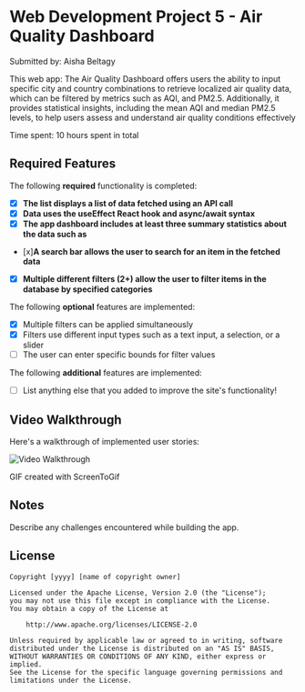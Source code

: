 # Web Development Project 5 - Air Quality Dashboard

Submitted by: Aisha Beltagy

This web app: 
The Air Quality Dashboard offers users the ability to input specific city and country combinations to retrieve localized air quality data, which can be filtered by metrics such as AQI, and PM2.5. Additionally, it provides statistical insights,
including the mean AQI and median PM2.5 levels, to help users assess and understand air quality conditions effectively

Time spent: 10 hours spent in total

## Required Features

The following **required** functionality is completed:

-  [x] **The list displays a list of data fetched using an API call**
-  [x] **Data uses the useEffect React hook and async/await syntax**
-  [x] **The app dashboard includes at least three summary statistics about the data such as**
-  [x]**A search bar allows the user to search for an item in the fetched data**
-  [x] **Multiple different filters (2+) allow the user to filter items in the database by specified categories**

The following **optional** features are implemented:

-  [x] Multiple filters can be applied simultaneously
-  [x] Filters use different input types such as a text input, a selection, or a slider
- [ ] The user can enter specific bounds for filter values

The following **additional** features are implemented:

* [ ] List anything else that you added to improve the site's functionality!

## Video Walkthrough

Here's a walkthrough of implemented user stories:

<img src='http://i.imgur.com/link/to/your/gif/file.gif' title='Video Walkthrough' width='' alt='Video Walkthrough' />

<!-- Replace this with whatever GIF tool you used! -->
GIF created with ScreenToGif  
<!-- Recommended tools:
[Kap](https://getkap.co/) for macOS
[ScreenToGif](https://www.screentogif.com/) for Windows
[peek](https://github.com/phw/peek) for Linux. -->

## Notes

Describe any challenges encountered while building the app.

## License

    Copyright [yyyy] [name of copyright owner]

    Licensed under the Apache License, Version 2.0 (the "License");
    you may not use this file except in compliance with the License.
    You may obtain a copy of the License at

        http://www.apache.org/licenses/LICENSE-2.0

    Unless required by applicable law or agreed to in writing, software
    distributed under the License is distributed on an "AS IS" BASIS,
    WITHOUT WARRANTIES OR CONDITIONS OF ANY KIND, either express or implied.
    See the License for the specific language governing permissions and
    limitations under the License.
